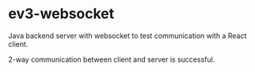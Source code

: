 # ev3-websocket

Java backend server with websocket to test communication with a React client.

2-way communication between client and server is successful.
